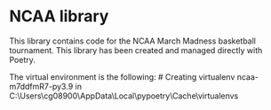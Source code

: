 # NCAA library

This library contains code for the NCAA March Madness basketball tournament. 
This library has been created and managed directly with Poetry.

The virtual environment is the following:
    # Creating virtualenv ncaa-m7ddfmR7-py3.9 in C:\Users\cg08900\AppData\Local\pypoetry\Cache\virtualenvs
